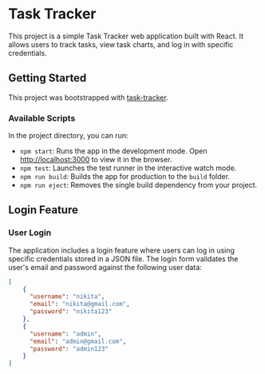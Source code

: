 # Task Tracker

This project is a simple Task Tracker web application built with React. It allows users to track tasks, view task charts, and log in with specific credentials.

## Getting Started

This project was bootstrapped with [task-tracker](https://github.com/nikita024/task-tracker).

### Available Scripts

In the project directory, you can run:

- `npm start`: Runs the app in the development mode. Open [http://localhost:3000](http://localhost:3000) to view it in the browser.
- `npm test`: Launches the test runner in the interactive watch mode.
- `npm run build`: Builds the app for production to the `build` folder.
- `npm run eject`: Removes the single build dependency from your project.

## Login Feature

### User Login

The application includes a login feature where users can log in using specific credentials stored in a JSON file. The login form validates the user's email and password against the following user data:

```json
[
    {
      "username": "nikita",
      "email": "nikita@gmail.com",
      "password": "nikita123"
    },
    {
      "username": "admin",
      "email": "admin@gmail.com",
      "password": "admin123"
    }
]


